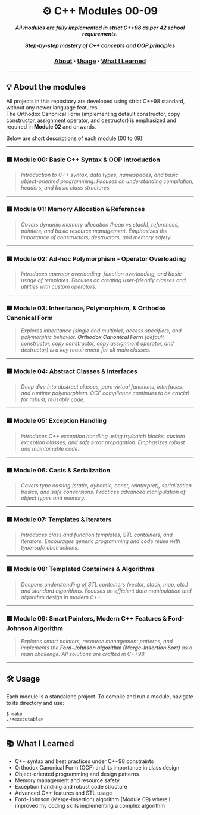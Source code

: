 <h1 align="center">
	⚙️ C++ Modules 00-09
</h1>

<p align="center">
	<b><i>All modules are fully implemented in strict C++98 as per 42 school requirements.</i></b>
</p>

<p align="center">
	<b><i>Step-by-step mastery of C++ concepts and OOP principles</i></b>
</p>

<h3 align="center">
	<a href="#-about-the-modules">About</a>
	<span> · </span>
	<a href="#-usage">Usage</a>
	<span> · </span>
	<a href="#-what-i-learned">What I Learned</a>
</h3>

---

## 💡 About the modules

All projects in this repository are developed using strict C++98 standard, without any newer language features.  
The Orthodox Canonical Form (implementing default constructor, copy constructor, assignment operator, and destructor) is emphasized and required in **Module 02** and onwards.

Below are short descriptions of each module (00 to 09):

---

### 🟦 Module 00: Basic C++ Syntax & OOP Introduction

> _Introduction to C++ syntax, data types, namespaces, and basic object-oriented programming. Focuses on understanding compilation, headers, and basic class structures._

---

### 🟦 Module 01: Memory Allocation & References

> _Covers dynamic memory allocation (heap vs stack), references, pointers, and basic resource management. Emphasizes the importance of constructors, destructors, and memory safety._

---

### 🟦 Module 02: Ad-hoc Polymorphism - Operator Overloading

> _Introduces operator overloading, function overloading, and basic usage of templates. Focuses on creating user-friendly classes and utilities with custom operators._

---

### 🟦 Module 03: Inheritance, Polymorphism, & Orthodox Canonical Form

> _Explores inheritance (single and multiple), access specifiers, and polymorphic behavior. **Orthodox Canonical Form** (default constructor, copy constructor, copy assignment operator, and destructor) is a key requirement for all main classes._

---

### 🟦 Module 04: Abstract Classes & Interfaces

> _Deep dive into abstract classes, pure virtual functions, interfaces, and runtime polymorphism. OCF compliance continues to be crucial for robust, reusable code._

---

### 🟦 Module 05: Exception Handling

> _Introduces C++ exception handling using try/catch blocks, custom exception classes, and safe error propagation. Emphasizes robust and maintainable code._

---

### 🟦 Module 06: Casts & Serialization

> _Covers type casting (static, dynamic, const, reinterpret), serialization basics, and safe conversions. Practices advanced manipulation of object types and memory._

---

### 🟦 Module 07: Templates & Iterators

> _Introduces class and function templates, STL containers, and iterators. Encourages generic programming and code reuse with type-safe abstractions._

---

### 🟦 Module 08: Templated Containers & Algorithms

> _Deepens understanding of STL containers (vector, stack, map, etc.) and standard algorithms. Focuses on efficient data manipulation and algorithm design in modern C++._

---

### 🟦 Module 09: Smart Pointers, Modern C++ Features & Ford-Johnson Algorithm

> _Explores smart pointers, resource management patterns, and implements the **Ford-Johnson algorithm (Merge-Insertion Sort)** as a main challenge. All solutions are crafted in C++98._

---

## 🛠️ Usage

Each module is a standalone project. To compile and run a module, navigate to its directory and use:

```shell
$ make
./<executable>
```
---

## 📚 What I Learned
- C++ syntax and best practices under C++98 constraints
- Orthodox Canonical Form (OCF) and its importance in class design
- Object-oriented programming and design patterns
- Memory management and resource safety
- Exception handling and robust code structure
- Advanced C++ features and STL usage
- Ford-Johnson (Merge-Insertion) algorithm (Module 09) where I improved my coding skills implementing a complex algorithm
